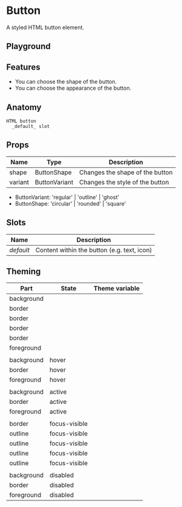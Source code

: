 <script>
    import Example from './ButtonExample.svelte';
    import ThemePropCard from '../ThemePropCard.svelte';
</script>

# Button

A styled HTML button element.

## Playground

<Example />

## Features

- You can choose the shape of the button.
- You can choose the appearance of the button.

## Anatomy

```
HTML button
  _default_ slot
```

## Props

| Name    | Type          | Description                     |
| ------- | ------------- | ------------------------------- |
| shape   | ButtonShape   | Changes the shape of the button |
| variant | ButtonVariant | Changes the style of the button |

- ButtonVariant: 'regular' | 'outline' | 'ghost'
- ButtonShape: 'circular' | 'rounded' | 'square'

## Slots

| Name      | Description                                 |
| --------- | ------------------------------------------- |
| _default_ | Content within the button (e.g. text, icon) |

## Theming

| Part       | State         | Theme variable                                               |
| ---------- | ------------- | ------------------------------------------------------------ |
| background |               | <ThemePropCard name='--Button__background-color'/>           |
| border     |               | <ThemePropCard name='--Button__border-color'/>               |
| border     |               | <ThemePropCard name='--Button__border-radius'/>              |
| border     |               | <ThemePropCard name='--Button__border-style'/>               |
| border     |               | <ThemePropCard name='--Button__border-width'/>               |
| foreground |               | <ThemePropCard name='--Button__color'/>                      |
|            |               |                                                              |
| background | hover         | <ThemePropCard name='--Button__background-color--hover'/>    |
| border     | hover         | <ThemePropCard name='--Button__border-color--hover'/>        |
| foreground | hover         | <ThemePropCard name='--Button__color--hover'/>               |
|            |               |                                                              |
| background | active        | <ThemePropCard name='--Button__background-color--active'/>   |
| border     | active        | <ThemePropCard name='--Button__border-color--active'/>       |
| foreground | active        | <ThemePropCard name='--Button__color--active'/>              |
|            |               |                                                              |
| border     | focus-visible | <ThemePropCard name='--Button__border-color--focus'/>        |
| outline    | focus-visible | <ThemePropCard name='--Common__outline-color'/>              |
| outline    | focus-visible | <ThemePropCard name='--Common__outline-offset'/>             |
| outline    | focus-visible | <ThemePropCard name='--Common__outline-style'/>              |
| outline    | focus-visible | <ThemePropCard name='--Common__outline-width'/>              |
|            |               |                                                              |
| background | disabled      | <ThemePropCard name='--Button__background-color--disabled'/> |
| border     | disabled      | <ThemePropCard name='--Button__border-color--disabled'/>     |
| foreground | disabled      | <ThemePropCard name='--Button__color--disabled'/>            |
